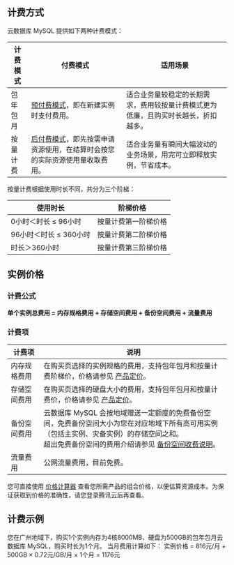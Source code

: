 ## 计费方式
云数据库 MySQL 提供如下两种计费模式：

| 计费模式 | 付费模式 |  适用场景 | 
|---------|---------|---------|
| 包年包月 |[预付费模式](https://cloud.tencent.com/document/product/555/9618)，即在新建实例时支付费用。| 适合业务量较稳定的长期需求，费用较按量计费模式更为低廉，且购买时长越长，折扣越多。| 
| 按量计费 |[后付费模式](https://cloud.tencent.com/document/product/555/9617)，即先按需申请资源使用，在结算时会按您的实际资源使用量收取费用。| 适合业务量有瞬间大幅波动的业务场景，用完可立即释放实例，节省成本。| 

按量计费根据使用时长不同，共分为三个阶梯：

| 使用时长 | 阶梯价格 | 
|---------|---------|
| 0小时＜时长 ≤ 96小时 | 按量计费第一阶梯价格 | 
| 96小时＜时长 ≤ 360小时 | 按量计费第二阶梯价格 | 
| 时长＞360小时 | 按量计费第三阶梯价格 | 

## 实例价格

### 计费公式
**单个实例总费用 = 内存规格费用 + 存储空间费用 + 备份空间费用 + 流量费用**

### 计费项
<table>
<thead>
<tr>
<th width="15%">计费项</th>
<th>说明</th>
</tr>
</thead>
<tbody><tr>
<td>内存规格费用<br></td>
<td>在购买页选择的实例规格的费用，支持包年包月和按量计费阶梯价，价格请参见 <a href="https://buy.cloud.tencent.com/price/cdb/overview" target="_blank">产品定价</a>。</td>
</tr>
<tr>
<td>存储空间费用</td>
<td>在购买页选择的硬盘大小的费用，支持包年包月和按量计费价，价格请参见 <a href="https://buy.cloud.tencent.com/price/cdb/overview" target="_blank">产品定价</a>。</td>
</tr>
<tr>
<td>备份空间费用</td>
<td>云数据库 MySQL 会按地域赠送一定额度的免费备份空间，免费备份空间大小为您在对应地域下所有高可用实例 （包括主实例、灾备实例）的存储空间之和。<br>超出免费备份空间的费用介绍请参见 <a href="https://cloud.tencent.com/document/product/236/36263" target="_blank">备份空间收费说明</a>。</td>
</tr>
<tr>
<td>流量费用</td>
<td>公网流量费用，目前免费。</td>
</tr>
</tbody></table>

您可直接使用 [价格计算器](https://buy.cloud.tencent.com/price/cdb/calculator) 查看您所需产品的组合价格，以便估算资源成本。为保证获取到价格的准确性，请您登录腾讯云后再查看。

## 计费示例
您在广州地域下，购买1个实例内存为4核8000MB、硬盘为500GB的包年包月云数据库 MySQL，购买时长为1个月。
当月费用计算如下：
实例价格 = 816元/月 + 500GB × 0.72元/GB/月 × 1个月 = 1176元
